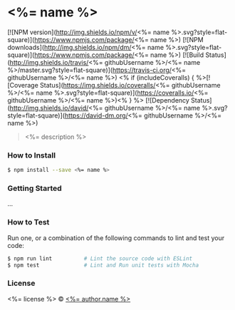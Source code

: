 # <%= name %>

[![NPM version](http://img.shields.io/npm/v/<%= name %>.svg?style=flat-square)](https://www.npmjs.com/package/<%= name %>)
[![NPM downloads](http://img.shields.io/npm/dm/<%= name %>.svg?style=flat-square)](https://www.npmjs.com/package/<%= name %>)
[![Build Status](http://img.shields.io/travis/<%= githubUsername %>/<%= name %>/master.svg?style=flat-square)](https://travis-ci.org/<%= githubUsername %>/<%= name %>)
<% if (includeCoveralls) { %>[![Coverage Status](https://img.shields.io/coveralls/<%= githubUsername %>/<%= name %>.svg?style=flat-square)](https://coveralls.io/<%= githubUsername %>/<%= name %>)<% } %>
[![Dependency Status](http://img.shields.io/david/<%= githubUsername %>/<%= name %>.svg?style=flat-square)](https://david-dm.org/<%= githubUsername %>/<%= name %>)

> <%= description %>

### How to Install

```sh
$ npm install --save <%= name %>
```

### Getting Started

...

### How to Test

Run one, or a combination of the following commands to lint and test your code:

```sh
$ npm run lint          # Lint the source code with ESLint
$ npm test              # Lint and Run unit tests with Mocha
```

### License

<%= license %> © [<%= author.name %>](<%= author.url %>)

